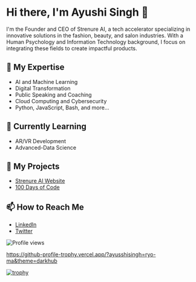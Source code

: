 # Hi there, I'm Ayushi Singh 👋

I'm the Founder and CEO of Strenure AI, a tech accelerator specializing in innovative solutions in the fashion, beauty, and salon industries. With a Human Psychology and Information Technology background, I focus on integrating these fields to create impactful products.

## 🚀 My Expertise
- AI and Machine Learning
- Digital Transformation
- Public Speaking and Coaching
- Cloud Computing and Cybersecurity
- Python, JavaScript, Bash, and more...

## 🌱 Currently Learning
- AR/VR Development
- Advanced-Data Science

## 💼 My Projects
- [Strenure AI Website](https://strenure.com)
- [100 Days of Code](https://github.com/ayushisingh/100-days-of-code)

## 📫 How to Reach Me
- [LinkedIn](https://www.linkedin.com/in/ayushi-singh)
- [Twitter](https://twitter.com/ayushisingh)

![Profile views](https://komarev.com/ghpvc/?username=ayushisingh&color=brightgreen)

https://github-profile-trophy.vercel.app/?ayusshisingh=ryo-ma&theme=darkhub

[![trophy](https://github-profile-trophy.vercel.app/?username=ayusshisingh&theme=gruvbox)](https://github.com/ryo-ma/github-profile-trophy)
